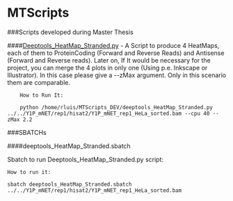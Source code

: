 # MTScripts

###Scripts developed during Master Thesis 

####[Deeptools_HeatMap_Stranded.py](https://github.com/rluis/MTScripts/blob/Dev/deeptools_HeatMap_Stranded.py) 
\- A Script to
produce 4 HeatMaps, each of them to ProteinCoding (Forward and Reverse Reads) and Antisense (Forward and Reverse reads).
Later on, If It would be necessary for the project, you can merge the 4 plots in only one (Using p.e. Inkscape or Illustrator).
In this case please give a --zMax argument. Only in this scenario them are comparable.
        
        How to Run It:
        
        python /home/rluis/MTScripts_DEV/deeptools_HeatMap_Stranded.py ../../Y1P_mNET/rep1/hisat2/Y1P_mNET_rep1_HeLa_sorted.bam --cpu 40 --zMax 2.2



###SBATCHs

####deeptools_HeatMap_Stranded.sbatch

Sbatch to run Deeptools_HeatMap_Stranded.py script:

    How to run it:
    
    sbatch deeptools_HeatMap_Stranded.sbatch  ../../Y1P_mNET/rep1/hisat2/Y1P_mNET_rep1_HeLa_sorted.bam 
